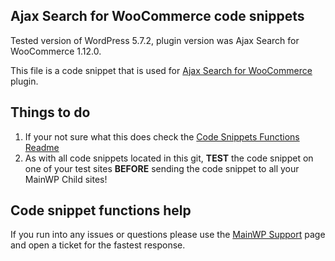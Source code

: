 ## Ajax Search for WooCommerce code snippets

Tested version of WordPress 5.7.2, plugin version was Ajax Search for WooCommerce 1.12.0.

This file is a code snippet that is used for [Ajax Search for WooCommerce](https://wordpress.org/plugins/ajax-search-for-woocommerce/) plugin. 

## Things to do

1. If your not sure what this does check the [Code Snippets Functions Readme](https://github.com/mainwp/Code-Snippets-Functions/blob/master/README.md)
2. As with all code snippets located in this git, **TEST** the code snippet on one of your test sites **BEFORE** sending the code snippet to all your MainWP Child sites!

## Code snippet functions help

If you run into any issues or questions please use the [MainWP Support](https://mainwp.com/support/) page and open a ticket for the fastest response.
